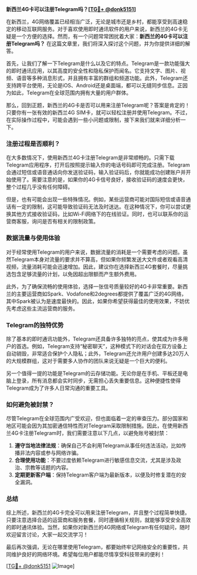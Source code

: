 **新西兰4G卡可以注册Telegram吗？[[TG💪+ @donk5151](https://t.me/s/donk5151)]**

在新西兰，4G网络覆盖已经相当广泛，无论是城市还是乡村，都能享受到高速稳定的移动互联网服务。对于喜欢使用即时通讯软件的用户来说，新西兰的4G卡无疑是一个方便的选择。然而，有一个问题常常困扰着大家：**新西兰的4G卡可以注册Telegram吗？** 在这篇文章里，我们将深入探讨这个问题，并为你提供详细的解答。

首先，让我们了解一下Telegram是什么以及它的特点。Telegram是一款功能强大的即时通讯应用，以其高度的安全性和隐私保护而闻名。它支持文字、图片、视频、语音等多种消息形式，并且拥有丰富的群组和频道功能。此外，Telegram还支持跨平台使用，无论是iOS、Android还是桌面端，都可以无缝同步信息。正因为如此，Telegram在全球范围内拥有大量的用户群体。

那么，回到正题，新西兰的4G卡是否可以用来注册Telegram呢？答案是肯定的！只要你有一张有效的新西兰4G SIM卡，就可以轻松注册并使用Telegram。不过，在实际操作过程中，可能会遇到一些小问题或限制，接下来我们就来详细分析一下。

### 注册过程是否顺利？

在大多数情况下，使用新西兰4G卡注册Telegram是非常顺畅的。只需下载Telegram应用程序，打开后按照提示输入你的电话号码即可完成注册。Telegram会通过短信或语音通话向你发送验证码，输入验证码后，你就能成功创建账户并开始使用了。需要注意的是，如果你的4G卡信号良好，接收验证码的速度会更快，整个过程几乎没有任何障碍。

但是，也有可能会出现一些特殊情况。例如，某些运营商可能对国际短信或语音通话有一定的限制，这可能导致验证码无法及时送达。在这种情况下，你可以尝试更换其他方式接收验证码，比如Wi-Fi网络下的在线验证。同时，也可以联系你的运营商客服，询问是否有相关的限制政策。

### 数据流量与使用体验

对于经常使用Telegram的用户来说，数据流量的消耗是一个需要考虑的问题。虽然Telegram本身对流量的要求并不算高，但如果你频繁发送大文件或者观看高清视频，流量消耗可能会迅速增加。因此，建议你在选择新西兰4G套餐时，尽量挑选包含足够流量的计划，以免因超出限额而产生额外费用。

此外，为了确保流畅的使用体验，选择一张信号质量较好的4G卡非常重要。新西兰的主要运营商如Spark、Vodafone和2degrees都提供了覆盖广泛的4G网络，其中Spark被认为是速度最快的。因此，如果你希望获得最佳的使用效果，不妨优先考虑这些主流运营商的服务。

### Telegram的独特优势

除了基本的即时通讯功能外，Telegram还具备许多独特的亮点，使其成为许多用户的首选。例如，Telegram支持“秘密聊天”，这种模式下的对话会在双方设备上自动销毁，非常适合保护个人隐私；此外，Telegram还允许用户创建多达20万人的大规模群组，这对于需要多人协作的团队来说无疑是一个巨大的便利。

另一个值得一提的功能是Telegram的云存储功能。无论你是在手机、平板还是电脑上登录，所有消息都会实时同步，无需担心丢失重要信息。这种便捷性使得Telegram成为了许多人日常沟通的重要工具。

### 如何避免被封禁？

尽管Telegram在全球范围内广受欢迎，但也面临着一定的审查压力。部分国家和地区可能会因为其加密通信特性而对Telegram采取限制措施。因此，在使用新西兰4G卡注册Telegram时，我们需要注意以下几点，以避免账号被封禁：

1. **遵守当地法律法规**：确保自己不会利用Telegram从事任何违法活动，比如传播非法内容或参与网络诈骗。
2. **合理使用功能**：不要过度依赖Telegram进行敏感信息交流，尤其是涉及政治、宗教等话题的内容。
3. **定期更新客户端**：保持Telegram客户端为最新版本，以便及时修复潜在的安全漏洞。

### 总结

综上所述，新西兰的4G卡完全可以用来注册Telegram，并且整个过程简单快捷。只要注意选择合适的运营商和服务套餐，同时遵循相关规则，就能够享受安全高效的即时通讯体验。当然，如果你对新西兰的4G网络或Telegram有任何疑问，随时欢迎留言讨论，大家一起交流学习！

最后再次强调，无论在哪里使用Telegram，都要始终牢记网络安全的重要性，共同维护良好的网络环境。希望每位用户都能尽情享受科技带来的便利！

[[TG💪+ @donk5151](https://t.me/s/donk5151) ![Image](https://i.postimg.cc/rwNCRYN7/Snipaste-2025-04-30-17-27-05.png)]